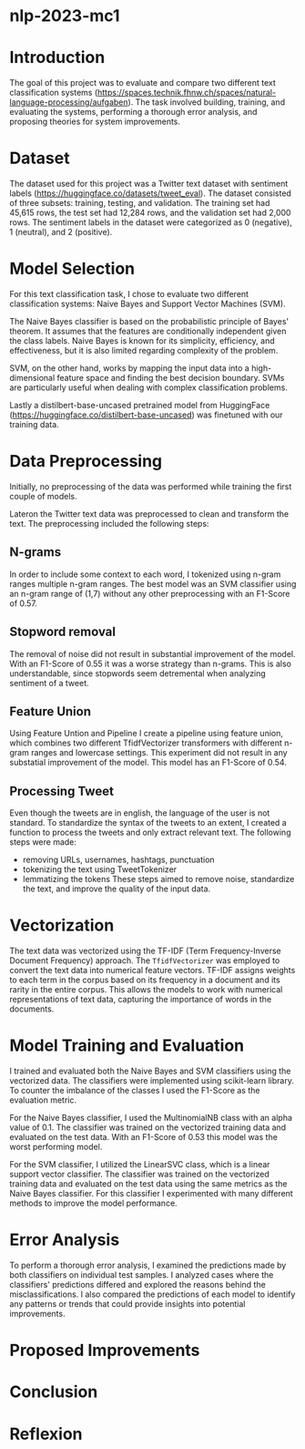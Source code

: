 # nlp-2023-mc1


# Introduction
The goal of this project was to evaluate and compare two different text classification systems (https://spaces.technik.fhnw.ch/spaces/natural-language-processing/aufgaben). The task involved building, training, and evaluating the systems, performing a thorough error analysis, and proposing theories for system improvements.

# Dataset
The dataset used for this project was a Twitter text dataset with sentiment labels (https://huggingface.co/datasets/tweet_eval). The dataset consisted of three subsets: training, testing, and validation. The training set had 45,615 rows, the test set had 12,284 rows, and the validation set had 2,000 rows. The sentiment labels in the dataset were categorized as 0 (negative), 1 (neutral), and 2 (positive).

# Model Selection
For this text classification task, I chose to evaluate two different classification systems: Naive Bayes and Support Vector Machines (SVM).

The Naive Bayes classifier is based on the probabilistic principle of Bayes' theorem. It assumes that the features are conditionally independent given the class labels. Naive Bayes is known for its simplicity, efficiency, and effectiveness, but it is also limited regarding complexity of the problem.

SVM, on the other hand, works by mapping the input data into a high-dimensional feature space and finding the best decision boundary. SVMs are particularly useful when dealing with complex classification problems.

Lastly a distilbert-base-uncased pretrained model from HuggingFace (https://huggingface.co/distilbert-base-uncased) was finetuned with our training data. 

# Data Preprocessing
Initially, no preprocessing of the data was performed while training the first couple of models.

Lateron the Twitter text data was preprocessed to clean and transform the text. The preprocessing included the following steps:

## N-grams
In order to include some context to each word, I tokenized using n-gram ranges multiple n-gram ranges. The best model was an SVM classifier using an n-gram range of (1,7) without any other preprocessing with an F1-Score of 0.57.

## Stopword removal
The removal of noise did not result in substantial improvement of the model. With an F1-Score of 0.55 it was a worse strategy than n-grams. This is also understandable, since stopwords seem detremental when analyzing sentiment of a tweet.

## Feature Union
Using Feature Untion and Pipeline I create a pipeline using feature union, which combines two different TfidfVectorizer transformers with different n-gram ranges and lowercase settings. This experiment did not result in any substatial improvement of the model. This model has an F1-Score of 0.54.

## Processing Tweet
Even though the tweets are in english, the language of the user is not standard. To standardize the syntax of the tweets to an extent, I created a function to process the tweets and only extract relevant text. The following steps were made:
- removing URLs, usernames, hashtags, punctuation
- tokenizing the text using TweetTokenizer
- lemmatizing the tokens
These steps aimed to remove noise, standardize the text, and improve the quality of the input data.

# Vectorization
The text data was vectorized using the TF-IDF (Term Frequency-Inverse Document Frequency) approach. The `TfidfVectorizer` was employed to convert the text data into numerical feature vectors. TF-IDF assigns weights to each term in the corpus based on its frequency in a document and its rarity in the entire corpus. This  allows the models to work with numerical representations of text data, capturing the importance of words in the documents.

# Model Training and Evaluation
I trained and evaluated both the Naive Bayes and SVM classifiers using the vectorized data. The classifiers were implemented using scikit-learn library. 
To counter the imbalance of the classes I used the F1-Score as the evaluation metric. 

For the Naive Bayes classifier, I used the MultinomialNB class with an alpha value of 0.1. The classifier was trained on the vectorized training data and evaluated on the test data. 
With an F1-Score of 0.53 this model was the worst performing model.

For the SVM classifier, I utilized the LinearSVC class, which is a linear support vector classifier. The classifier was trained on the vectorized training data and evaluated on the test data using the same metrics as the Naive Bayes classifier. For this classifier I experimented with many different methods to improve the model performance.

# Error Analysis
To perform a thorough error analysis, I examined the predictions made by both classifiers on individual test samples. I analyzed cases where the classifiers' predictions differed and explored the reasons behind the misclassifications. I also compared the predictions of each model to identify any patterns or trends that could provide insights into potential improvements.

# Proposed Improvements


# Conclusion


# Reflexion
